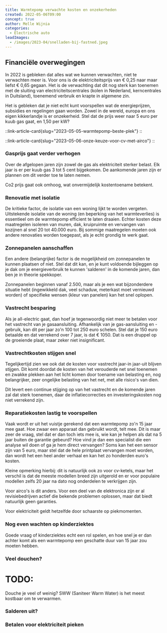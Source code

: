 ```yaml
---
title: Warmtepomp verwachte kosten en onzekerheden
created: 2022-05-06T09:00
concept: true
author: Melle Wijnia
categories:
  - Electrische auto
leadImages:
  - /images/2023-04/snelladen-bij-fastned.jpeg
---
```


## Financiële overwegingen

In 2022 is gebleken dat alles wat we kunnen verwachten, niet te verwachten meer is.
Voor ons is de elektriciteitsprijs van € 0,25 naar maar liefst € 0,65 gegaan.
Het is de verwachting dat dit nog sterk kan toenemen met de sluiting van electriciteitscentrales (kolen in Nederland, kerncentrales in Duitsland), toenemend verbruik en krapte in algemene zin.



<!-- Daar komen dan ook overheidsmaatregelen bij, zoals het prijsplafond en het salderen met zonnepanelen (in ons geval tussen de 4000 to 5000 kW).
En, dan zijn er ook nog plannen voor piekverbruik (meer dan 2 kW per uur) extra te laten betalen. 
Dat rekent wat lastig.

Alleen als je echt alles kunt salderen met zonnepanelen, heb je een enigzins betrouwbare schatting.
Heb je geen zonnepanelen? Dan was 2022 een duur jaar, met piekprijzen rond 1,20 voor een kW.*
Ik denk dat veel huishoudens met een warmtepomp dat inmiddels aan levende lijve hebben ondervonden als ze geen zonnepanelen hebben. -->

Het is gebleken dat je niet echt kunt voorspellen wat de energieprijzen, subsidies en regelingen gaan worden. 
Zowel in de wereld, europa en ons eigen kikkerlandje is er onzekerheid.
Stel dat de prijs weer naar 5 euro per kuub gas gaat, en 1,50 per kW?

<div class="mt-6 flex gap-4">

::link-article-card{slug="2023-05-05-warmtepomp-beste-plek"}
::

::link-article-card{slug="2023-05-06-onze-keuze-voor-cv-met-airco"}
::

</div>

### Gasprijs gaat verder verhogen

Over de afgelopen jaren zijn zowel de gas als elektriciteit sterker belast. Elk jaar is er per kuub gas 3 tot 5 cent bijgekomen. De aankomende jaren zijn er plannen om dit verder toe te laten nemen.

Co2 prijs gaat ook omhoog, wat onvermijdelijk kostentoename betekent. 

### Renovatie met isolatie
De kritieke factor, de isolatie van een woning lijkt te worden vergeten.
Uitstekende isolatie van de woning (en beperking van het warmteverlies) is essentieel om de warmtepomp efficient te laten draaien.
Echter kosten deze maatregelen isoleren van muren, dak, kruipruimte en vervangen van kozijnen al snel 20 tot 40.000 euro.
Bij sommige maatregelen moeten ook andere renovaties worden toegepast, als je echt grondig te werk gaat.

<!-- <div class="md:float-left ml-10 lg:-mr-10 text-md">
  Waarom is isolatie zo belangrijk?
  Dit is simpel uit te leggen: als er minder warmtevraag is door uitstekende isolatie, dan kan de warmtepomp rustiger en langer in het ideale toerengebied blijven.
  Dat betekent dat de unit veel minder hard hoeft te draaien en als gevolg daarvan ook minder defrosts en andere nadelige effecten als je de grenzen van de capciteit opzoekt.
  De hybride combinaties vaak met slechts 7-8 kW. 
  Een overbemeten unit, bijvoorbeeld 15 kW, zal dan ook in veel huishoudens met slechte isolatie juist veel beter draaien. 
  Het is alleen jammer dat deze warmtepompen vaak een 3 fase aansluiting vereisen, terwijl de meeste huishoudens slechts 1 fase hebben. 
</div> -->

### Zonnepanelen aanschaffen
Een andere (belangrijke) factor is de mogelijkheid om zonnepanelen te kunnen plaatsen of niet.
Stel dat dit kan, en je kunt voldoende bijleggen op je dak om je energieverbruik te kunnen 'salderen' in de komende jaren, dan ben je in theorie spekkoper.

Zonnepanelen beginnen vanaf 2.500, maar als je een wat bijzonderdere situatie hebt (ingewikkeld dak, veel schaduw, meterkast moet vernieuwd worden) of specifieke wensen (kleur van panelen) kan het snel oplopen.

### Vastrecht besparing

Als je all-electric gaat, dan hoef je tegenwoordig niet meer te betalen voor het vastrecht van je gasaansluiting.
Afhankelijk van je gas-aansluiting en -gebruik, kan dit per jaar zo'n 100 tot 250 euro schelen.
Stel dat je 150 euro betaalde en dat verrekend over 7 jaar, is dat € 1050.
Dat is een druppel op de groeiende plaat, maar zeker niet insignificant.

### Vastrechtkosten stijgen snel

Tegelijkertijd zien we ook dat de kosten voor vastrecht jaar-in jaar-uit blijven stijgen. 
Dit komt doordat de kosten van het verouderde net snel toenemen en zwakke plekken aan het licht komen door toename van belasting en, nog belangrijker, zeer ongelijke belasting van het net, met alle risico's van dien.
<!-- TODO: In principe zou elke aansluiting bij aanvraag kostenloos  -->

Dit levert een continue stijging op van het vastrecht en de komende jaren zal dat sterk toenemen, daar de inflatiecorrecties en investeringskosten nog niet verrekend zijn.

### Reparatiekosten lastig te voorspellen

Vaak wordt er uit het vuistje gerekend dat een warmtepomp zo'n 15 jaar mee gaat.
Hoe zwaar een apparaat dan gebruikt wordt, telt mee.
Dit is maar zeer de vraag, stel dat er dan toch iets mee is, wie kan je helpen als dat na 5 jaar buiten de garantie gebeurd?
Hoe vind je dan een specialist die een analyse wil doen of ga je hem direct vervangen?
Soms kan het een sensor zijn van 5 euro, maar stel dat de hele printplaat vervangen moet worden, dan wordt het een heel ander verhaal en kan het zo honderden euro's kosten.

Kleine opmerking hierbij: dit is natuurlijk ook zo voor cv-ketels, maar het verschil is dat de meeste modellen breed zijn uitgerold en er voor populaire modellen zelfs 20 jaar na dato nog onderdelen te verkrijgen zijn.

Voor airco's is dit anders.
Voor een deel van de elektronica zijn er al revisiebedrijven actief die bekende problemen oplossen, maar dat biedt natuurlijk geen garanties.


<!-- TODO: Jammer, filosofie van goedkope elektriciteit i.p.v. duurder -->
Voor elektriciteit geldt hetzelfde door schaarste op piekmomenten.

### Nog even wachten op kinderziektes

Goede vraag of kinderziektes echt een rol spelen, en hoe snel je er dan achter komt als een warmtepomp een geschatte duur van 15 jaar zou moeten hebben.

### Veel douchen?

# TODO:
Douche je veel of weinig? SWW (Saniteer Warm Water) is het meest kostbaar om te verwarmen.


### Salderen uit?

### Betalen voor elektriciteit pieken

